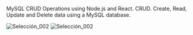 
MySQL CRUD Operations using Node.js and React. CRUD. Create, Read, Update and Delete data using a MySQL database. 



![Selección_002](https://user-images.githubusercontent.com/101005998/219973802-c51b521c-26e7-44ec-b9d5-02034e30d48a.png)
![Selección_002](https://user-images.githubusercontent.com/101005998/219973830-64edafcd-5ad7-46df-870c-bc97ed3869c7.png)
